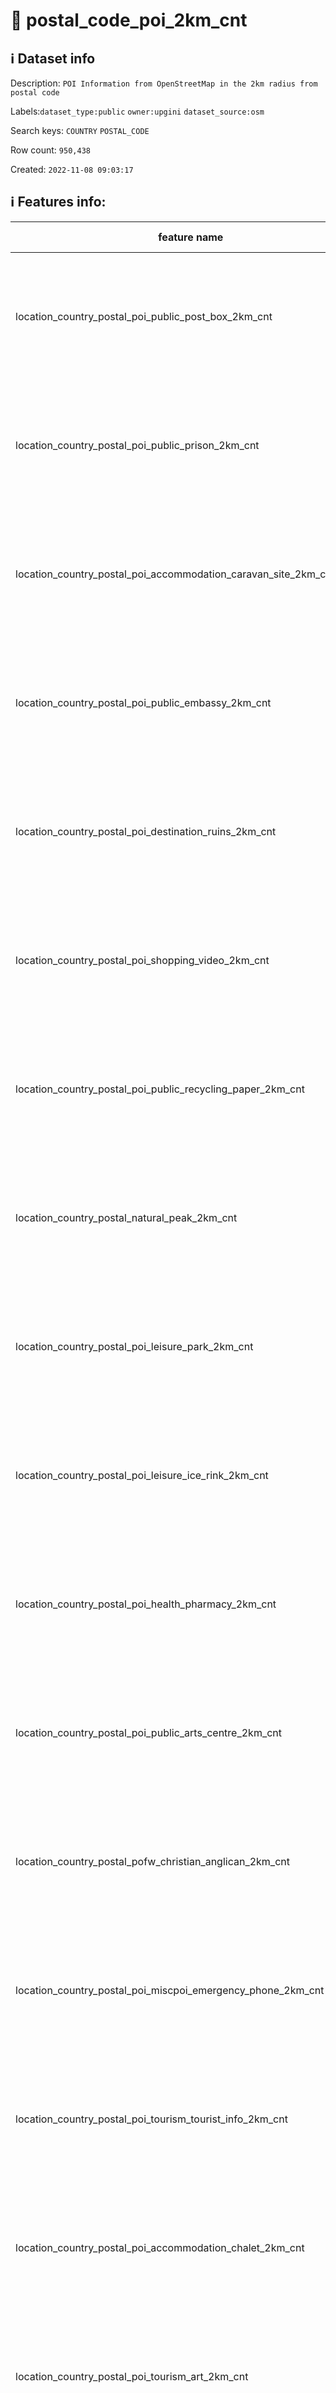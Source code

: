 # 📖 postal_code_poi_2km_cnt 
## ℹ️ Dataset info 
Description: `POI Information from OpenStreetMap in the 2km radius from postal code` 

Labels:`dataset_type:public` `owner:upgini` `dataset_source:osm` 

Search keys: `COUNTRY` `POSTAL_CODE`

Row count: `950,438`

Created: `2022-11-08 09:03:17` 

## ℹ️ Features info:
|feature name|feature type|descrition|
|---|---|---|
|location_country_postal_poi_public_post_box_2km_cnt|INTEGER|Number of specific type osm objects in 2km radius from postal code|
|location_country_postal_poi_public_prison_2km_cnt|INTEGER|Number of specific type osm objects in 2km radius from postal code|
|location_country_postal_poi_accommodation_caravan_site_2km_cnt|INTEGER|Number of specific type osm objects in 2km radius from postal code|
|location_country_postal_poi_public_embassy_2km_cnt|INTEGER|Number of specific type osm objects in 2km radius from postal code|
|location_country_postal_poi_destination_ruins_2km_cnt|INTEGER|Number of specific type osm objects in 2km radius from postal code|
|location_country_postal_poi_shopping_video_2km_cnt|INTEGER|Number of specific type osm objects in 2km radius from postal code|
|location_country_postal_poi_public_recycling_paper_2km_cnt|INTEGER|Number of specific type osm objects in 2km radius from postal code|
|location_country_postal_natural_peak_2km_cnt|INTEGER|Number of specific type osm objects in 2km radius from postal code|
|location_country_postal_poi_leisure_park_2km_cnt|INTEGER|Number of specific type osm objects in 2km radius from postal code|
|location_country_postal_poi_leisure_ice_rink_2km_cnt|INTEGER|Number of specific type osm objects in 2km radius from postal code|
|location_country_postal_poi_health_pharmacy_2km_cnt|INTEGER|Number of specific type osm objects in 2km radius from postal code|
|location_country_postal_poi_public_arts_centre_2km_cnt|INTEGER|Number of specific type osm objects in 2km radius from postal code|
|location_country_postal_pofw_christian_anglican_2km_cnt|INTEGER|Number of specific type osm objects in 2km radius from postal code|
|location_country_postal_poi_miscpoi_emergency_phone_2km_cnt|INTEGER|Number of specific type osm objects in 2km radius from postal code|
|location_country_postal_poi_tourism_tourist_info_2km_cnt|INTEGER|Number of specific type osm objects in 2km radius from postal code|
|location_country_postal_poi_accommodation_chalet_2km_cnt|INTEGER|Number of specific type osm objects in 2km radius from postal code|
|location_country_postal_poi_tourism_art_2km_cnt|INTEGER|Number of specific type osm objects in 2km radius from postal code|
|location_country_postal_poi_shopping_beverages_2km_cnt|INTEGER|Number of specific type osm objects in 2km radius from postal code|
|location_country_postal_poi_miscpoi_water_mill_2km_cnt|INTEGER|Number of specific type osm objects in 2km radius from postal code|
|location_country_postal_poi_public_graveyard_2km_cnt|INTEGER|Number of specific type osm objects in 2km radius from postal code|
|location_country_postal_poi_destination_viewpoint_2km_cnt|INTEGER|Number of specific type osm objects in 2km radius from postal code|
|location_country_postal_poi_shopping_car_wash_2km_cnt|INTEGER|Number of specific type osm objects in 2km radius from postal code|
|location_country_postal_pofw_muslim_2km_cnt|INTEGER|Number of specific type osm objects in 2km radius from postal code|
|location_country_postal_poi_tourism_tourist_board_2km_cnt|INTEGER|Number of specific type osm objects in 2km radius from postal code|
|location_country_postal_poi_public_courthouse_2km_cnt|INTEGER|Number of specific type osm objects in 2km radius from postal code|
|location_country_postal_poi_destination_fort_2km_cnt|INTEGER|Number of specific type osm objects in 2km radius from postal code|
|location_country_postal_poi_miscpoi_tower_comms_2km_cnt|INTEGER|Number of specific type osm objects in 2km radius from postal code|
|location_country_postal_poi_shopping_sports_2km_cnt|INTEGER|Number of specific type osm objects in 2km radius from postal code|
|location_country_postal_poi_public_library_2km_cnt|INTEGER|Number of specific type osm objects in 2km radius from postal code|
|location_country_postal_poi_catering_pub_2km_cnt|INTEGER|Number of specific type osm objects in 2km radius from postal code|
|location_country_postal_poi_shopping_supermarket_2km_cnt|INTEGER|Number of specific type osm objects in 2km radius from postal code|
|location_country_postal_poi_public_recycling_metal_2km_cnt|INTEGER|Number of specific type osm objects in 2km radius from postal code|
|location_country_postal_pofw_jewish_2km_cnt|INTEGER|Number of specific type osm objects in 2km radius from postal code|
|location_country_postal_poi_destination_theme_park_2km_cnt|INTEGER|Number of specific type osm objects in 2km radius from postal code|
|location_country_postal_poi_shopping_vending_cigarette_2km_cnt|INTEGER|Number of specific type osm objects in 2km radius from postal code|
|location_country_postal_poi_health_doctors_2km_cnt|INTEGER|Number of specific type osm objects in 2km radius from postal code|
|location_country_postal_poi_miscpoi_water_works_2km_cnt|INTEGER|Number of specific type osm objects in 2km radius from postal code|
|location_country_postal_poi_public_post_office_2km_cnt|INTEGER|Number of specific type osm objects in 2km radius from postal code|
|location_country_postal_poi_shopping_florist_2km_cnt|INTEGER|Number of specific type osm objects in 2km radius from postal code|
|location_country_postal_poi_shopping_car_rental_2km_cnt|INTEGER|Number of specific type osm objects in 2km radius from postal code|
|location_country_postal_pofw_christian_methodist_2km_cnt|INTEGER|Number of specific type osm objects in 2km radius from postal code|
|location_country_postal_poi_accommodation_camp_site_2km_cnt|INTEGER|Number of specific type osm objects in 2km radius from postal code|
|location_country_postal_poi_catering_food_court_2km_cnt|INTEGER|Number of specific type osm objects in 2km radius from postal code|
|location_country_postal_poi_shopping_car_2km_cnt|INTEGER|Number of specific type osm objects in 2km radius from postal code|
|location_country_postal_poi_shopping_bicycle_2km_cnt|INTEGER|Number of specific type osm objects in 2km radius from postal code|
|location_country_postal_poi_shopping_books_2km_cnt|INTEGER|Number of specific type osm objects in 2km radius from postal code|
|location_country_postal_poi_miscpoi_hunting_stand_2km_cnt|INTEGER|Number of specific type osm objects in 2km radius from postal code|
|location_country_postal_poi_leisure_golf_course_2km_cnt|INTEGER|Number of specific type osm objects in 2km radius from postal code|
|location_country_postal_poi_shopping_greengrocer_2km_cnt|INTEGER|Number of specific type osm objects in 2km radius from postal code|
|location_country_postal_poi_miscpoi_bench_2km_cnt|INTEGER|Number of specific type osm objects in 2km radius from postal code|
|location_country_postal_poi_leisure_dog_park_2km_cnt|INTEGER|Number of specific type osm objects in 2km radius from postal code|
|location_country_postal_poi_shopping_department_store_2km_cnt|INTEGER|Number of specific type osm objects in 2km radius from postal code|
|location_country_postal_poi_shopping_shoes_2km_cnt|INTEGER|Number of specific type osm objects in 2km radius from postal code|
|location_country_postal_natural_mine_2km_cnt|INTEGER|Number of specific type osm objects in 2km radius from postal code|
|location_country_postal_poi_shopping_hairdresser_2km_cnt|INTEGER|Number of specific type osm objects in 2km radius from postal code|
|location_country_postal_poi_shopping_computer_2km_cnt|INTEGER|Number of specific type osm objects in 2km radius from postal code|
|location_country_postal_poi_accommodation_alpine_hut_2km_cnt|INTEGER|Number of specific type osm objects in 2km radius from postal code|
|location_country_postal_poi_destination_memorial_2km_cnt|INTEGER|Number of specific type osm objects in 2km radius from postal code|
|location_country_postal_poi_public_university_2km_cnt|INTEGER|Number of specific type osm objects in 2km radius from postal code|
|location_country_postal_poi_catering_biergarten_2km_cnt|INTEGER|Number of specific type osm objects in 2km radius from postal code|
|location_country_postal_pofw_christian_mormon_2km_cnt|INTEGER|Number of specific type osm objects in 2km radius from postal code|
|location_country_postal_poi_shopping_doityourself_2km_cnt|INTEGER|Number of specific type osm objects in 2km radius from postal code|
|location_country_postal_poi_accommodation_shelter_2km_cnt|INTEGER|Number of specific type osm objects in 2km radius from postal code|
|location_country_postal_poi_shopping_furniture_2km_cnt|INTEGER|Number of specific type osm objects in 2km radius from postal code|
|location_country_postal_poi_destination_zoo_2km_cnt|INTEGER|Number of specific type osm objects in 2km radius from postal code|
|location_country_postal_natural_volcano_2km_cnt|INTEGER|Number of specific type osm objects in 2km radius from postal code|
|location_country_postal_poi_public_marketplace_2km_cnt|INTEGER|Number of specific type osm objects in 2km radius from postal code|
|location_country_postal_poi_miscpoi_emergency_access_2km_cnt|INTEGER|Number of specific type osm objects in 2km radius from postal code|
|location_country_postal_poi_shopping_butcher_2km_cnt|INTEGER|Number of specific type osm objects in 2km radius from postal code|
|location_country_postal_poi_destination_battlefield_2km_cnt|INTEGER|Number of specific type osm objects in 2km radius from postal code|
|location_country_postal_poi_catering_restaurant_2km_cnt|INTEGER|Number of specific type osm objects in 2km radius from postal code|
|location_country_postal_poi_miscpoi_wastewater_plant_2km_cnt|INTEGER|Number of specific type osm objects in 2km radius from postal code|
|location_country_postal_poi_public_recycling_clothes_2km_cnt|INTEGER|Number of specific type osm objects in 2km radius from postal code|
|location_country_postal_pofw_shinto_2km_cnt|INTEGER|Number of specific type osm objects in 2km radius from postal code|
|location_country_postal_poi_destination_wayside_cross_2km_cnt|INTEGER|Number of specific type osm objects in 2km radius from postal code|
|location_country_postal_natural_cliff_2km_cnt|INTEGER|Number of specific type osm objects in 2km radius from postal code|
|location_country_postal_poi_leisure_cinema_2km_cnt|INTEGER|Number of specific type osm objects in 2km radius from postal code|
|location_country_postal_poi_tourism_tourist_guidepost_2km_cnt|INTEGER|Number of specific type osm objects in 2km radius from postal code|
|location_country_postal_poi_miscpoi_tower_observation_2km_cnt|INTEGER|Number of specific type osm objects in 2km radius from postal code|
|location_country_postal_poi_shopping_optician_2km_cnt|INTEGER|Number of specific type osm objects in 2km radius from postal code|
|location_country_postal_poi_miscpoi_camera_surveillance_2km_cnt|INTEGER|Number of specific type osm objects in 2km radius from postal code|
|location_country_postal_poi_accommodation_guest_house_2km_cnt|INTEGER|Number of specific type osm objects in 2km radius from postal code|
|location_country_postal_poi_shopping_mobile_phone_2km_cnt|INTEGER|Number of specific type osm objects in 2km radius from postal code|
|location_country_postal_poi_destination_monument_2km_cnt|INTEGER|Number of specific type osm objects in 2km radius from postal code|
|location_country_postal_poi_shopping_toys_2km_cnt|INTEGER|Number of specific type osm objects in 2km radius from postal code|
|location_country_postal_poi_health_dentist_2km_cnt|INTEGER|Number of specific type osm objects in 2km radius from postal code|
|location_country_postal_poi_miscpoi_toilet_2km_cnt|INTEGER|Number of specific type osm objects in 2km radius from postal code|
|location_country_postal_poi_public_college_2km_cnt|INTEGER|Number of specific type osm objects in 2km radius from postal code|
|location_country_postal_poi_accommodation_motel_2km_cnt|INTEGER|Number of specific type osm objects in 2km radius from postal code|
|location_country_postal_poi_health_veterinary_2km_cnt|INTEGER|Number of specific type osm objects in 2km radius from postal code|
|location_country_postal_pofw_christian_catholic_2km_cnt|INTEGER|Number of specific type osm objects in 2km radius from postal code|
|location_country_postal_poi_destination_attraction_2km_cnt|INTEGER|Number of specific type osm objects in 2km radius from postal code|
|location_country_postal_poi_public_school_2km_cnt|INTEGER|Number of specific type osm objects in 2km radius from postal code|
|location_country_postal_poi_leisure_nightclub_2km_cnt|INTEGER|Number of specific type osm objects in 2km radius from postal code|
|location_country_postal_pofw_christian_protestant_2km_cnt|INTEGER|Number of specific type osm objects in 2km radius from postal code|
|location_country_postal_pofw_christian_2km_cnt|INTEGER|Number of specific type osm objects in 2km radius from postal code|
|location_country_postal_poi_shopping_car_repair_2km_cnt|INTEGER|Number of specific type osm objects in 2km radius from postal code|
|location_country_postal_pofw_hindu_2km_cnt|INTEGER|Number of specific type osm objects in 2km radius from postal code|
|location_country_postal_poi_catering_cafe_2km_cnt|INTEGER|Number of specific type osm objects in 2km radius from postal code|
|location_country_postal_poi_public_town_hall_2km_cnt|INTEGER|Number of specific type osm objects in 2km radius from postal code|
|location_country_postal_poi_leisure_stadium_2km_cnt|INTEGER|Number of specific type osm objects in 2km radius from postal code|
|location_country_postal_poi_public_recycling_glass_2km_cnt|INTEGER|Number of specific type osm objects in 2km radius from postal code|
|location_country_postal_poi_miscpoi_lighthouse_2km_cnt|INTEGER|Number of specific type osm objects in 2km radius from postal code|
|location_country_postal_poi_public_public_building_2km_cnt|INTEGER|Number of specific type osm objects in 2km radius from postal code|
|location_country_postal_poi_miscpoi_drinking_water_2km_cnt|INTEGER|Number of specific type osm objects in 2km radius from postal code|
|location_country_postal_poi_public_telephone_2km_cnt|INTEGER|Number of specific type osm objects in 2km radius from postal code|
|location_country_postal_natural_beach_2km_cnt|INTEGER|Number of specific type osm objects in 2km radius from postal code|
|location_country_postal_poi_leisure_playground_2km_cnt|INTEGER|Number of specific type osm objects in 2km radius from postal code|
|location_country_postal_poi_shopping_kiosk_2km_cnt|INTEGER|Number of specific type osm objects in 2km radius from postal code|
|location_country_postal_poi_shopping_mall_2km_cnt|INTEGER|Number of specific type osm objects in 2km radius from postal code|
|location_country_postal_poi_public_nursing_home_2km_cnt|INTEGER|Number of specific type osm objects in 2km radius from postal code|
|location_country_postal_poi_leisure_tennis_court_2km_cnt|INTEGER|Number of specific type osm objects in 2km radius from postal code|
|location_country_postal_poi_leisure_theatre_2km_cnt|INTEGER|Number of specific type osm objects in 2km radius from postal code|
|location_country_postal_poi_shopping_convenience_2km_cnt|INTEGER|Number of specific type osm objects in 2km radius from postal code|
|location_country_postal_poi_shopping_outdoor_2km_cnt|INTEGER|Number of specific type osm objects in 2km radius from postal code|
|location_country_postal_pofw_muslim_sunni_2km_cnt|INTEGER|Number of specific type osm objects in 2km radius from postal code|
|location_country_postal_pofw_christian_orthodox_2km_cnt|INTEGER|Number of specific type osm objects in 2km radius from postal code|
|location_country_postal_pofw_christian_lutheran_2km_cnt|INTEGER|Number of specific type osm objects in 2km radius from postal code|
|location_country_postal_poi_miscpoi_water_tower_2km_cnt|INTEGER|Number of specific type osm objects in 2km radius from postal code|
|location_country_postal_poi_public_police_2km_cnt|INTEGER|Number of specific type osm objects in 2km radius from postal code|
|location_country_postal_poi_health_hospital_2km_cnt|INTEGER|Number of specific type osm objects in 2km radius from postal code|
|location_country_postal_poi_tourism_archaeological_2km_cnt|INTEGER|Number of specific type osm objects in 2km radius from postal code|
|location_country_postal_pofw_christian_baptist_2km_cnt|INTEGER|Number of specific type osm objects in 2km radius from postal code|
|location_country_postal_pofw_taoist_2km_cnt|INTEGER|Number of specific type osm objects in 2km radius from postal code|
|location_country_postal_poi_money_atm_2km_cnt|INTEGER|Number of specific type osm objects in 2km radius from postal code|
|location_country_postal_poi_miscpoi_fire_hydrant_2km_cnt|INTEGER|Number of specific type osm objects in 2km radius from postal code|
|location_country_postal_poi_shopping_gift_2km_cnt|INTEGER|Number of specific type osm objects in 2km radius from postal code|
|location_country_postal_poi_tourism_tourist_map_2km_cnt|INTEGER|Number of specific type osm objects in 2km radius from postal code|
|location_country_postal_poi_shopping_bicycle_rental_2km_cnt|INTEGER|Number of specific type osm objects in 2km radius from postal code|
|location_country_postal_poi_accommodation_hotel_2km_cnt|INTEGER|Number of specific type osm objects in 2km radius from postal code|
|location_country_postal_poi_leisure_swimming_pool_2km_cnt|INTEGER|Number of specific type osm objects in 2km radius from postal code|
|location_country_postal_poi_shopping_clothes_2km_cnt|INTEGER|Number of specific type osm objects in 2km radius from postal code|
|location_country_postal_poi_shopping_beauty_2km_cnt|INTEGER|Number of specific type osm objects in 2km radius from postal code|
|location_country_postal_poi_shopping_vending_machine_2km_cnt|INTEGER|Number of specific type osm objects in 2km radius from postal code|
|location_country_postal_poi_destination_picnic_site_2km_cnt|INTEGER|Number of specific type osm objects in 2km radius from postal code|
|location_country_postal_poi_public_recycling_2km_cnt|INTEGER|Number of specific type osm objects in 2km radius from postal code|
|location_country_postal_poi_destination_wayside_shrine_2km_cnt|INTEGER|Number of specific type osm objects in 2km radius from postal code|
|location_country_postal_poi_shopping_car_sharing_2km_cnt|INTEGER|Number of specific type osm objects in 2km radius from postal code|
|location_country_postal_natural_spring_2km_cnt|INTEGER|Number of specific type osm objects in 2km radius from postal code|
|location_country_postal_pofw_sikh_2km_cnt|INTEGER|Number of specific type osm objects in 2km radius from postal code|
|location_country_postal_poi_public_kindergarten_2km_cnt|INTEGER|Number of specific type osm objects in 2km radius from postal code|
|location_country_postal_pofw_buddhist_2km_cnt|INTEGER|Number of specific type osm objects in 2km radius from postal code|
|location_country_postal_poi_destination_artwork_2km_cnt|INTEGER|Number of specific type osm objects in 2km radius from postal code|
|location_country_postal_poi_shopping_laundry_2km_cnt|INTEGER|Number of specific type osm objects in 2km radius from postal code|
|location_country_postal_poi_accommodation_hostel_2km_cnt|INTEGER|Number of specific type osm objects in 2km radius from postal code|
|location_country_postal_poi_leisure_pitch_2km_cnt|INTEGER|Number of specific type osm objects in 2km radius from postal code|
|location_country_postal_poi_shopping_vending_parking_2km_cnt|INTEGER|Number of specific type osm objects in 2km radius from postal code|
|location_country_postal_poi_destination_castle_2km_cnt|INTEGER|Number of specific type osm objects in 2km radius from postal code|
|location_country_postal_poi_accommodation_bed_and_breakfast_2km_cnt|INTEGER|Number of specific type osm objects in 2km radius from postal code|
|location_country_postal_natural_glacier_2km_cnt|INTEGER|Number of specific type osm objects in 2km radius from postal code|
|location_country_postal_poi_shopping_chemist_2km_cnt|INTEGER|Number of specific type osm objects in 2km radius from postal code|
|location_country_postal_poi_money_bank_2km_cnt|INTEGER|Number of specific type osm objects in 2km radius from postal code|
|location_country_postal_poi_miscpoi_windmill_2km_cnt|INTEGER|Number of specific type osm objects in 2km radius from postal code|
|location_country_postal_pofw_christian_evangelical_2km_cnt|INTEGER|Number of specific type osm objects in 2km radius from postal code|
|location_country_postal_poi_public_community_centre_2km_cnt|INTEGER|Number of specific type osm objects in 2km radius from postal code|
|location_country_postal_poi_catering_bar_2km_cnt|INTEGER|Number of specific type osm objects in 2km radius from postal code|
|location_country_postal_poi_shopping_newsagent_2km_cnt|INTEGER|Number of specific type osm objects in 2km radius from postal code|
|location_country_postal_poi_public_fire_station_2km_cnt|INTEGER|Number of specific type osm objects in 2km radius from postal code|
|location_country_postal_natural_cave_entrance_2km_cnt|INTEGER|Number of specific type osm objects in 2km radius from postal code|
|location_country_postal_poi_miscpoi_waste_basket_2km_cnt|INTEGER|Number of specific type osm objects in 2km radius from postal code|
|location_country_postal_poi_miscpoi_fountain_2km_cnt|INTEGER|Number of specific type osm objects in 2km radius from postal code|
|location_country_postal_poi_shopping_travel_agency_2km_cnt|INTEGER|Number of specific type osm objects in 2km radius from postal code|
|location_country_postal_poi_shopping_stationery_2km_cnt|INTEGER|Number of specific type osm objects in 2km radius from postal code|
|location_country_postal_poi_shopping_garden_centre_2km_cnt|INTEGER|Number of specific type osm objects in 2km radius from postal code|
|location_country_postal_poi_shopping_bakery_2km_cnt|INTEGER|Number of specific type osm objects in 2km radius from postal code|
|location_country_postal_poi_destination_museum_2km_cnt|INTEGER|Number of specific type osm objects in 2km radius from postal code|
|location_country_postal_poi_catering_fast_food_2km_cnt|INTEGER|Number of specific type osm objects in 2km radius from postal code|
|location_country_postal_poi_leisure_sports_centre_2km_cnt|INTEGER|Number of specific type osm objects in 2km radius from postal code|
|location_country_postal_poi_miscpoi_water_well_2km_cnt|INTEGER|Number of specific type osm objects in 2km radius from postal code|
|location_country_postal_poi_destination_archaeological_site_2km_cnt|INTEGER|Number of specific type osm objects in 2km radius from postal code|
|location_country_postal_poi_shopping_jewelry_2km_cnt|INTEGER|Number of specific type osm objects in 2km radius from postal code|
|location_country_postal_pofw_muslim_shia_2km_cnt|INTEGER|Number of specific type osm objects in 2km radius from postal code|
